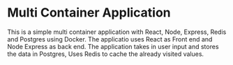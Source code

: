 # Multi Container Application

This is a simple multi container application with React, Node, Express, Redis and Postgres using Docker.
The applicatio uses React as Front end and Node Express as back end.
The application takes in user input and stores the data in Postgres, Uses Redis to cache the already visited values.
